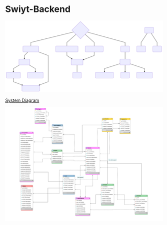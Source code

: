 # Swiyt-Backend

![system](doc/diagram-01.svg)

[System Diagram]


![database](doc/database.svg)








[System Diagram]: <https://bit.ly/2ls3TlU>

<!--stackedit_data:
eyJoaXN0b3J5IjpbLTIxNDI3NjU2NzVdfQ==
-->